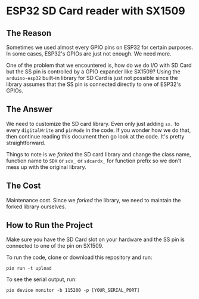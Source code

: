 ESP32 SD Card reader with SX1509
================================

## The Reason

Sometimes we used almost every GPIO pins on ESP32 for certain purposes. In some cases, ESP32's GPIOs are just not enough. We need more.

One of the problem that we encountered is, how do we do I/O with SD Card but the SS pin is controlled by a GPIO expander like SX1509? Using the `arduino-esp32` built-in library for SD Card is just not possible since the library assumes that the SS pin is connected directly to one of ESP32's GPIOs.

## The Answer

We need to customize the SD card library. Even only just adding `sx.` to every `digitalWrite` and `pinMode` in the code. If you wonder how we do that, then continue reading this document then go look at the code. It's pretty straightforward.

Things to note is we _forked_ the SD card library and change the class name, function name to `SDX` or `sdx_` or `sdcardx_` for function prefix so we don't mess up with the original library.

## The Cost

Maintenance cost. Since we _forked_ the library, we need to maintain the forked library ourselves. 


## How to Run the Project

Make sure you have the SD Card slot on your hardware and the SS pin is connected to one of the pin on SX1509.

To run the code, clone or download this repository and run:

```
pio run -t upload
```

To see the serial output, run:

```
pio device monitor -b 115200 -p [YOUR_SERIAL_PORT]
```

